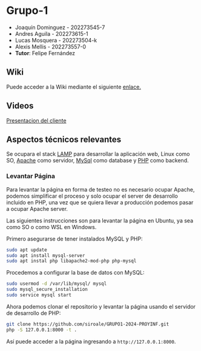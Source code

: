 # Grupo-1

* Joaquín Dominguez - 202273545-7
* Andres Aguila - 202273615-1
* Lucas Mosquera - 202273504-k
* Alexis Mellis - 202273557-0
* **Tutor**: Felipe Fernández

## Wiki

Puede acceder a la Wiki mediante el siguiente [enlace.](https://github.com/siroale/Grupo-1/wiki)

## Videos

[Presentacion del cliente](https://youtu.be/abJau21SDIk)

## Aspectos técnicos relevantes

Se ocupara el stack [LAMP](https://www.php.net/manual/en/features.commandline.webserver.php) para desarrollar la aplicación web, Linux como SO, [Apache](https://apache.org/) como servidor, [MySql](https://www.mysql.com/) como database y [PHP](https://www.php.net/) como backend.

### Levantar Página

Para levantar la página en forma de testeo no es necesario ocupar Apache, podemos simplificar el proceso y solo ocupar el server de desarrollo incluido en PHP, una vez que se quiera llevar a producción podemos pasar a ocupar Apache server.

Las siguientes instrucciones son para levantar la página en Ubuntu, ya sea como SO o como WSL en Windows.

Primero asegurarse de tener instalados MySQL y PHP:

``` sh
sudo apt update
sudo apt install mysql-server
sudo apt instal php libapache2-mod-php php-mysql
```

Procedemos a configurar la base de datos con MySQL:

``` sh
sudo usermod -d /var/lib/mysql/ mysql
sudo mysql_secure_installation
sudo service mysql start
```

Ahora podemos clonar el repositorio y levantar la página usando el servidor de desarrollo de PHP:

``` sh
git clone https://github.com/siroale/GRUPO1-2024-PROYINF.git
php -S 127.0.0.1:8000 -t .
``````

Así puede acceder a la página ingresando a `http://127.0.0.1:8000`.

